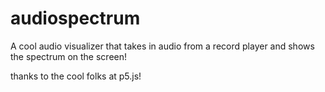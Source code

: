 # audiospectrum
A cool audio visualizer that takes in audio from a record player and shows the spectrum on the screen! 

thanks to the cool folks at p5.js! 
